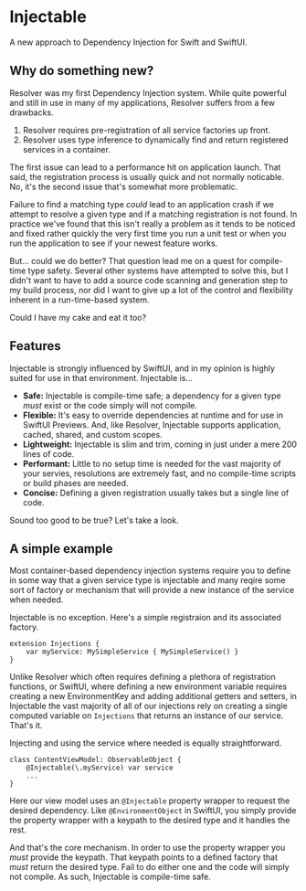 # Injectable
A new approach to Dependency Injection for Swift and SwiftUI.

## Why do something new?

Resolver was my first Dependency Injection system. While quite powerful and still in use in many of my applications, Resolver suffers from a few drawbacks.

1. Resolver requires pre-registration of all service factories up front. 
2. Resolver uses type inference to dynamically find and return registered services in a container.

The first issue can lead to a performance hit on application launch. That said, the registration process is usually quick and not normally noticable. No, it's the second issue that's somewhat more problematic. 

 Failure to find a matching type *could* lead to an application crash if we attempt to resolve a given type and if a matching registration is not found. In practice we've found that this isn't really a problem as it tends to be noticed and fixed rather quickly the very first time you run a unit test or when you run the application to see if your newest feature works.
 
 But... could we do better? That question lead me on a quest for compile-time type safety. Several other systems have attempted to solve this, but I didn't want to have to add a source code scanning and generation step to my build process, nor did I want to give up a lot of the control and flexibility inherent in a run-time-based system.
 
 Could I have my cake and eat it too?
 
 ## Features
 
 Injectable is strongly influenced by SwiftUI, and in my opinion is highly suited for use in that environment. Injectable is...
 
 * **Safe:** Injectable is compile-time safe; a dependency for a given type *must* exist or the code simply will not compile.
 * **Flexible:** It's easy to override dependencies at runtime and for use in SwiftUI Previews. And, like Resolver, Injectable supports application, cached, shared, and custom scopes.
 * **Lightweight:** Injectable is slim and trim, coming in just under a mere 200 lines of code.
 * **Performant:** Little to no setup time is needed for the vast majority of your servies, resolutions are extremely fast, and no compile-time scripts or build phases are needed.
 * **Concise:** Defining a given registration usually takes but a single line of code.
 
 Sound too good to be true? Let's take a look.
 
 ## A simple example
 
 Most container-based dependency injection systems require you to define in some way that a given service type is injectable and many reqire some sort of factory or mechanism that will provide a new instance of the service when needed.
 
 Injectable is no exception. Here's a simple registraion and its associated factory.
 
```
extension Injections {
    var myService: MySimpleService { MySimpleService() }
}
```
Unlike Resolver which often requires defining a plethora of registration functions, or SwiftUI, where defining a new environment variable requires creating a new EnvironmentKey and adding additional getters and setters, in Injectable the vast majority of all of our injections rely on creating a single computed variable on `Injections` that returns an instance of our service. That's it.

Injecting and using the service where needed is equally straightforward.

```
class ContentViewModel: ObservableObject {
    @Injectable(\.myService) var service
    ...
}
```
Here our view model uses an `@Injectable` property wrapper to request the desired dependency. Like `@EnvironmentObject` in SwiftUI, you simply provide the property wrapper with a keypath to the desired type and it handles the rest.

And that's the core mechanism. In order to use the property wrapper you *must* provide the keypath. That keypath points to a defined factory that *must* return the desired type. Fail to do either one and the code will simply not compile. As such, Injectable is compile-time safe.
